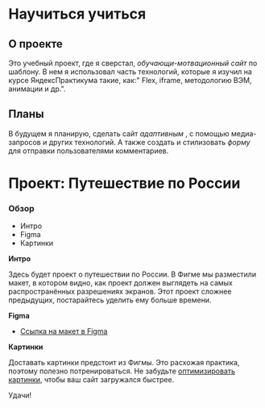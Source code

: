 # Научиться учиться

## О проекте 
Это учебный проект, где я сверстал, _обучающи-мотвационный сайт_ по шаблону. В нем я использовал часть технологий, которые я изучил на курсе ЯндексПрактикума такие, как:" Flex, iframe, методологию ВЭМ, анимации и др.".

## Планы
В будущем я планирую, сделать сайт _адаптивным_ , с помощью медиа-запросов и других технологий. А также создать и стилизовать _форму_ для отправки пользователями комментариев.

# Проект: Путешествие по России

### Обзор
* Интро
* Figma
* Картинки

**Интро**

Здесь будет проект о путешествии по России.
В Фигме мы разместили макет, в котором видно, как проект должен выглядеть на самых распространённых разрешениях экранов.
Этот проект сложнее предыдущих, постарайтесь уделить ему больше времени.

**Figma**

* [Ссылка на макет в Figma](https://www.figma.com/file/5S2WSbEFL6awjVWJ0NWL8Q/Sprint-3_-Russia-_-desktop-mobile?node-id=28503%3A0)

**Картинки**

Доставать картинки предстоит из Фигмы. Это расхожая практика, поэтому полезно потренироваться.
Не забудьте [оптимизировать картинки](https://tinypng.com/), чтобы ваш сайт загружался быстрее.

Удачи!

